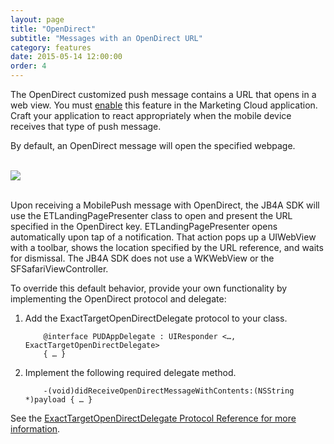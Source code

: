 ```yaml
---
layout: page
title: "OpenDirect"
subtitle: "Messages with an OpenDirect URL"
category: features
date: 2015-05-14 12:00:00
order: 4
---
```


The OpenDirect customized push message contains a URL that opens in a web view. You must [enable](http://help.exacttarget.com/en/documentation/mobilepush/administering_your_mobilepush_account/apps_and_optional_settings_in_your_mobilepush_account/#openDirect) this feature in the Marketing Cloud application. Craft your application to react appropriately when the mobile device receives that type of push message.

By default, an OpenDirect message will open the specified webpage.

<br/>
 <img class="img-responsive" src="{{ site.baseurl }}/assets/OpenDirect.png" /><br/>
<br/>

Upon receiving a MobilePush message with OpenDirect, the JB4A SDK will use the ETLandingPagePresenter class to open and present the URL specified in the OpenDirect key. ETLandingPagePresenter opens automatically upon tap of a notification. That action pops up a UIWebView with a toolbar, shows the location specified by the URL reference, and waits for dismissal. The JB4A SDK does not use a WKWebView or the SFSafariViewController.

To override this default behavior, provide your own functionality by implementing the OpenDirect protocol and delegate:

1.	Add the ExactTargetOpenDirectDelegate protocol to your class.

	~~~
		@interface PUDAppDelegate : UIResponder <…, ExactTargetOpenDirectDelegate>
		{ … }
	~~~

1.	Implement the following required delegate method.

	~~~
		-(void)didReceiveOpenDirectMessageWithContents:(NSString *)payload { … }
	~~~

See the [ExactTargetOpenDirectDelegate Protocol Reference for more information](http://salesforce-marketingcloud.github.io/JB4A-SDK-iOS/appledoc/Protocols/ExactTargetOpenDirectDelegate.html).